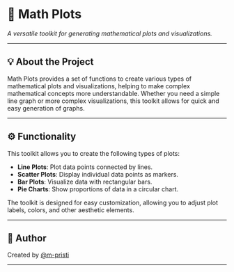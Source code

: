 # 🎯 Math Plots

_A versatile toolkit for generating mathematical plots and visualizations._

---

## 💡 About the Project

Math Plots provides a set of functions to create various types of mathematical plots and visualizations, helping to make complex mathematical concepts more understandable. Whether you need a simple line graph or more complex visualizations, this toolkit allows for quick and easy generation of graphs.

---

## ⚙️ Functionality

This toolkit allows you to create the following types of plots:

- **Line Plots**: Plot data points connected by lines.
- **Scatter Plots**: Display individual data points as markers.
- **Bar Plots**: Visualize data with rectangular bars.
- **Pie Charts**: Show proportions of data in a circular chart.

The toolkit is designed for easy customization, allowing you to adjust plot labels, colors, and other aesthetic elements.

---

## 💅 Author

Created by [@m-pristi](https://github.com/m-pristi)

---
